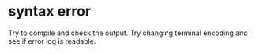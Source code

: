
# syntax error 

Try to compile and check the output. Try changing terminal encoding and see if error log is readable.